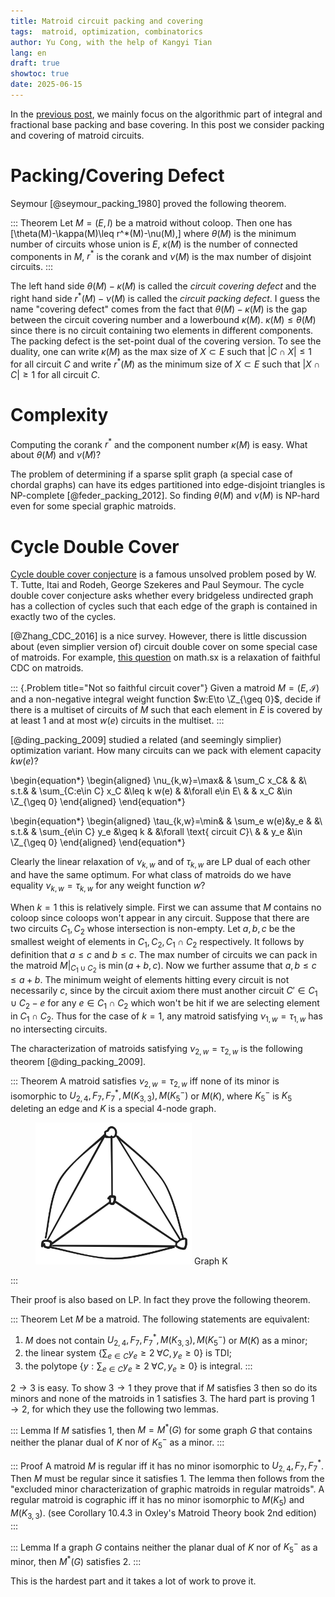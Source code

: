 ```yaml
---
title: Matroid circuit packing and covering
tags:  matroid, optimization, combinatorics
author: Yu Cong, with the help of Kangyi Tian
lang: en
draft: true
showtoc: true
date: 2025-06-15
---
```


In the [previous post](/posts/basepacking1.html), we mainly focus on the algorithmic part of integral and fractional base packing and base covering. In this post we consider packing and covering of matroid circuits.

# Packing/Covering Defect

Seymour [@seymour_packing_1980] proved the following theorem.

::: Theorem
Let $M=(E,I)$ be a matroid without coloop. Then one has
\[\theta(M)-\kappa(M)\leq r^*(M)-\nu(M),\]
where $\theta(M)$ is the minimum number of circuits whose union is $E$,
$\kappa(M)$ is the number of connected components in $M$,
$r^*$ is the corank and
$\nu(M)$ is the max number of disjoint circuits.
:::

The left hand side $\theta(M)-\kappa(M)$ is called the *circuit covering defect* and the right hand side $r^*(M)-\nu(M)$ is called the *circuit packing defect*. I guess the name "covering defect" comes from the fact that $\theta(M)-\kappa(M)$ is the gap between the circuit covering number and a lowerbound $\kappa(M)$. $\kappa(M)\leq \theta(M)$ since there is no circuit containing two elements in different components. The packing defect is the set-point dual of the covering version. To see the duality, one can write $\kappa(M)$ as the max size of $X\subset E$ such that $|C\cap X|\leq 1$ for all circuit $C$ and write $r^*(M)$ as the minimum size of $X\subset E$ such that $|X\cap C|\geq 1$ for all circuit $C$.

# Complexity

Computing the corank $r^*$ and the component number $\kappa(M)$ is easy. What about $\theta(M)$ and $\nu(M)$?

The problem of determining if a sparse split graph (a special case of chordal graphs) can have its edges partitioned into edge-disjoint triangles is NP-complete [@feder_packing_2012]. So finding $\theta(M)$ and $\nu(M)$ is NP-hard even for some special graphic matroids.

# Cycle Double Cover

[Cycle double cover conjecture](https://en.wikipedia.org/wiki/Cycle_double_cover) is a famous unsolved problem posed by W. T. Tutte, Itai and Rodeh, George Szekeres and Paul Seymour.
The cycle double cover conjecture asks whether every bridgeless undirected graph has a collection of cycles such that each edge of the graph is contained in exactly two of the cycles.

<!-- read [@Zhang_CDC_2016] and [@ding_packing_2009] -->
[@Zhang_CDC_2016] is a nice survey. However, there is little discussion about (even simplier version of) circuit double cover on some special case of matroids. 
For example, [this question](https://math.stackexchange.com/questions/1835067/multi-cover-a-matroid-with-circuits) on math.sx is a relaxation of faithful CDC on matroids.

::: {.Problem title="Not so faithful circuit cover"}
Given a matroid $M=(E,\mathcal I)$ and a non-negative integral weight function $w:E\to \Z_{\geq 0}$, decide if there is a multiset of circuits of $M$ such that each element in $E$ is covered by at least 1 and at most $w(e)$ circuits in the multiset.
:::

[@ding_packing_2009] studied a related (and seemingly simplier) optimization variant. How many circuits can we pack with element capacity $k w(e)$?

\begin{equation*}
\begin{aligned}
\nu_{k,w}=\max&   &   \sum_C x_C&    &   &\\
s.t.&   &   \sum_{C:e\in C} x_C &\leq k w(e)    &   &\forall e\in E\\
    &   &                   x_C &\in \Z_{\geq 0}
\end{aligned}
\end{equation*}

\begin{equation*}
\begin{aligned}
\tau_{k,w}=\min&   &   \sum_e w(e)&y_e    &   &\\
s.t.&   &   \sum_{e\in C} y_e &\geq k    &   &\forall \text{ circuit $C$}\\
    &   &                   y_e &\in \Z_{\geq 0}
\end{aligned}
\end{equation*}

Clearly the linear relaxation of $\nu_{k,w}$ and of $\tau_{k,w}$ are LP dual of each other and have the same optimum. For what class of matroids do we have equality $\nu_{k,w}=\tau_{k,w}$ for any weight function $w$?

When $k=1$ this is relatively simple. First we can assume that $M$ contains no coloop since coloops won't appear in any circuit. Suppose that there are two circuits $C_1,C_2$ whose intersection is non-empty. Let $a,b,c$ be the smallest weight of elements in $C_1,C_2, C_1\cap C_2$ respectively. It follows by definition that $a\leq c$ and $b\leq c$. The max number of circuits we can pack in the matroid $M|_{C_1\cup C_2}$ is $\min(a+b,c)$. Now we further assume that $a,b\leq c\leq a+b$. The minimum weight of elements hitting every circuit is not necessarily $c$, since by the circuit axiom there must another circuit $C'\in C_1\cup C_2-e$ for any $e\in C_1\cap C_2$ which won't be hit if we are selecting element in $C_1\cap C_2$. Thus for the case of $k=1$, any matroid satisfying $\nu_{1,w}=\tau_{1,w}$ has no intersecting circuits.

The characterization of matroids satisfying $\nu_{2,w}=\tau_{2,w}$ is the following theorem [@ding_packing_2009].

::: Theorem
A matroid satisfies $\nu_{2,w}=\tau_{2,w}$ iff none of its minor is isomorphic to $U_{2,4},F_7,F_7^*,M(K_{3,3}),M(K_5^-)$ or $M(K)$, where $K_5^-$ is $K_5$ deleting an edge and $K$ is a special 4-node graph.
<figure>
<img src="../images/circuitpacking/K.png" style="width: 250px;" />
Graph K
</figure>
:::

Their proof is also based on LP. In fact they prove the following theorem.

::: Theorem
Let $M$ be a matroid. The following statements are equivalent:

1. $M$ does not contain $U_{2,4},F_7,F_7^*,M(K_{3,3}),M(K_5^-)$ or $M(K)$ as a minor;
2. the linear system $\{ \sum_{e\in C} y_e \geq 2 \;\forall C, y_e\geq 0\}$ is TDI;
3. the polytope $\{y: \sum_{e\in C} y_e \geq 2 \;\forall C, y_e\geq 0\}$ is integral.
:::

$2\to 3$ is easy. To show $3\to 1$ they prove that if $M$ satisfies 3 then so do its minors and none of the matroids in 1 satisfies 3. The hard part is proving $1\to 2$, for which they use the following two lemmas.

::: Lemma
If $M$ satisfies 1, then $M=M^*(G)$ for some graph $G$ that contains neither the planar dual of $K$ nor of $K_5^-$ as a minor.
:::

::: Proof
A matroid $M$ is regular iff it has no minor isomorphic to $U_{2,4},F_7,F_7^*$. Then $M$ must be regular since it satisfies 1. The lemma then follows from the "excluded minor characterization of graphic matroids in regular matroids".
A regular matroid is cographic iff it has no minor isomorphic to $M(K_5)$ and $M(K_{3,3})$. (see Corollary 10.4.3 in Oxley's Matroid Theory book 2nd edition)
:::

::: Lemma
If a graph $G$ contains neither the planar dual of $K$ nor of $K_5^-$ as a minor, then $M^*(G)$ satisfies 2.
:::

This is the hardest part and it takes a lot of work to prove it.